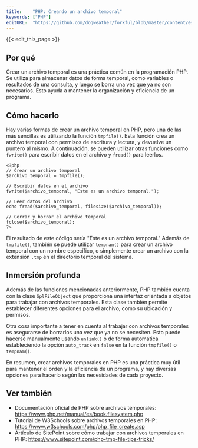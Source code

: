 ```yaml
---
title:    "PHP: Creando un archivo temporal"
keywords: ["PHP"]
editURL:  "https://github.com/dogweather/forkful/blob/master/content/es/php/creating-a-temporary-file.md"
---
```


{{< edit_this_page >}}

## Por qué

Crear un archivo temporal es una práctica común en la programación PHP. Se utiliza para almacenar datos de forma temporal, como variables o resultados de una consulta, y luego se borra una vez que ya no son necesarios. Esto ayuda a mantener la organización y eficiencia de un programa.

## Cómo hacerlo

Hay varias formas de crear un archivo temporal en PHP, pero una de las más sencillas es utilizando la función `tmpfile()`. Esta función crea un archivo temporal con permisos de escritura y lectura, y devuelve un puntero al mismo. A continuación, se pueden utilizar otras funciones como `fwrite()` para escribir datos en el archivo y `fread()` para leerlos.

```
<?php
// Crear un archivo temporal
$archivo_temporal = tmpfile();

// Escribir datos en el archivo
fwrite($archivo_temporal, "Este es un archivo temporal.");

// Leer datos del archivo
echo fread($archivo_temporal, filesize($archivo_temporal));

// Cerrar y borrar el archivo temporal
fclose($archivo_temporal);
?>
```

El resultado de este código sería "Este es un archivo temporal." Además de `tmpfile()`, también se puede utilizar `tempnam()` para crear un archivo temporal con un nombre específico, o simplemente crear un archivo con la extensión `.tmp` en el directorio temporal del sistema.

## Inmersión profunda

Además de las funciones mencionadas anteriormente, PHP también cuenta con la clase `SplFileObject` que proporciona una interfaz orientada a objetos para trabajar con archivos temporales. Esta clase también permite establecer diferentes opciones para el archivo, como su ubicación y permisos.

Otra cosa importante a tener en cuenta al trabajar con archivos temporales es asegurarse de borrarlos una vez que ya no se necesiten. Esto puede hacerse manualmente usando `unlink()` o de forma automática estableciendo la opción `auto_track` en `false` en la función `tmpfile()` o `tempnam()`.

En resumen, crear archivos temporales en PHP es una práctica muy útil para mantener el orden y la eficiencia de un programa, y hay diversas opciones para hacerlo según las necesidades de cada proyecto.

## Ver también

- Documentación oficial de PHP sobre archivos temporales: https://www.php.net/manual/es/book.filesystem.php
- Tutorial de W3Schools sobre archivos temporales en PHP: https://www.w3schools.com/php/php_file_create.asp
- Artículo de SitePoint sobre cómo trabajar con archivos temporales en PHP: https://www.sitepoint.com/php-tmp-file-tips-tricks/
